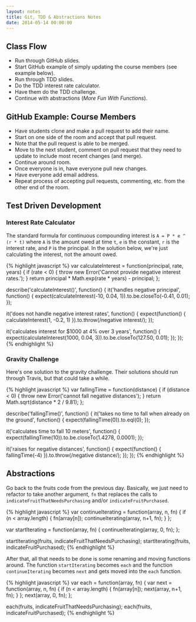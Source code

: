 ```yaml
---
layout: notes
title: Git, TDD & Abstractions Notes
date: 2014-05-14 00:00:00
---
```


## Class Flow

- Run through GitHub slides.
- Start GitHub example of simply updating the course members (see example
  below).
- Run through TDD slides.
- Do the TDD interest rate calculator.
- Have them do the TDD challenge.
- Continue with abstractions (_More Fun With Functions_).


## GitHub Example: Course Members

- Have students clone and make a pull request to add their name.
- Start on one side of the room and accept that pull request.
- Note that the pull request is able to be merged.
- Move to the next student, comment on pull request that they need to update to
  include most recent changes (and merge).
- Continue around room.
- Once everyone is in, have everyone pull new changes.
- Have everyone add email address.
- Repeat process of accepting pull requests, commenting, etc. from the other
  end of the room.

## Test Driven Development

### Interest Rate Calculator

The standard formula for continuous compounding interest is
`A = P * e ^ (r * t)` where `A` is the amount owed at time `t`, `e` is the
constant, `r` is the interest rate, and `P` is the principal. In the solution
below, we're just calculating the interest, not the amount owed.

{% highlight javascript %}
var calculateInterest = function(principal, rate, years) {
  if (rate < 0) { throw new Error('Cannot provide negative interest rates.'); }
  return principal * Math.exp(rate * years) - principal;
};

describe('calculateInterest()', function() {
  it('handles negative principal', function() {
    expect(calculateInterest(-10, 0.04, 1)).to.be.closeTo(-0.41, 0.01);
  });

  it('does not handle negative interest rates', function() {
    expect(function() { calculateInterest(1, -0.2, 1) }).to.throw(/negative interest/);
  });

  it('calculates interest for $1000 at 4% over 3 years', function() {
    expect(calculateInterest(1000, 0.04, 3)).to.be.closeTo(127.50, 0.01);
  });
});
{% endhighlight %}


### Gravity Challenge

Here's one solution to the gravity challenge. Their solutions should run
through Travis, but that could take a while.

{% highlight javascript %}
var fallingTime = function(distance) {
  if (distance < 0) { throw new Error('cannot fall negative distances'); }
  return Math.sqrt(distance * 2 / 9.81);
};

describe('fallingTime()', function() {
  it('takes no time to fall when already on the ground', function() {
    expect(fallingTime(0)).to.eql(0);
  });

  it('calculates time to fall 10 meters', function() {
    expect(fallingTime(10)).to.be.closeTo(1.4278, 0.0001);
  });

  it('raises for negative distances', function() {
    expect(function() { fallingTime(-4) }).to.throw(/negative distance/);
  });
});
{% endhighlight %}


## Abstractions

Go back to the fruits code from the previous day. Basically, we just need
to refactor to take another argument, `fn` that replaces the calls to
`indicateFruitThatNeedsPurchasing` and/or `indicateFruitPurchased`.

{% highlight javascript %}
var continueIterating = function(array, n, fn) {
  if (n < array.length) {
    fn(array[n]);
    continueIterating(array, n+1, fn);
  }
};

var startIterating = function(array, fn) {
  continueIterating(array, 0, fn);
};

startIterating(fruits, indicateFruitThatNeedsPurchasing);
startIterating(fruits, indicateFruitPurchased);
{% endhighlight %}


After that, all that needs to be done is some renaming and moving functions
around. The function `startIterating` becomes `each` and the function
`continueIterating` becomes `next` and gets moved into the `each` function.

{% highlight javascript %}
var each = function(array, fn) {
  var next = function(array, n, fn) {
    if (n < array.length) {
      fn(array[n]);
      next(array, n+1, fn);
    }
  };
  next(array, 0, fn);
};

each(fruits, indicateFruitThatNeedsPurchasing);
each(fruits, indicateFruitPurchased);
{% endhighlight %}
